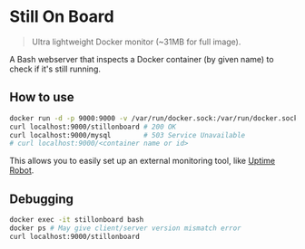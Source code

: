 # Still On Board

> Ultra lightweight Docker monitor (~31MB for full image).

A Bash webserver that inspects a Docker container (by given name) to check if it's still running.

## How to use

```bash
docker run -d -p 9000:9000 -v /var/run/docker.sock:/var/run/docker.sock --name stillonboard mauvm/stillonboard
curl localhost:9000/stillonboard # 200 OK
curl localhost:9000/mysql        # 503 Service Unavailable
# curl localhost:9000/<container name or id>
```

This allows you to easily set up an external monitoring tool, like [Uptime Robot](https://uptimerobot.com/).

## Debugging

```bash
docker exec -it stillonboard bash
docker ps # May give client/server version mismatch error
curl localhost:9000/stillonboard
```
